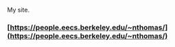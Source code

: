 My site.

### [https://people.eecs.berkeley.edu/~nthomas/](https://people.eecs.berkeley.edu/~nthomas/)